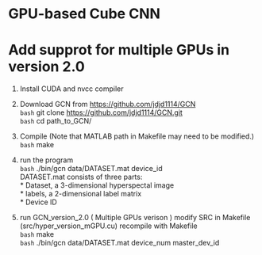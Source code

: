 # GPU-based Cube CNN
# Add supprot for multiple GPUs in version 2.0

1. Install CUDA and nvcc compiler

2. Download GCN from https://github.com/jdjd1114/GCN
   <br>`bash`
   git clone https://github.com/jdjd1114/GCN.git
   <br>`bash`
   cd path_to_GCN/
   
3. Compile (Note that MATLAB path in Makefile may need to be modified.)
   <br>`bash`
   make
   
4. run the program
   <br>`bash` ./bin/gcn data/DATASET.mat device_id
   <br> DATASET.mat consists of three parts: 
   <br> * Dataset, a 3-dimensional hyperspectal image
   <br> * labels, a 2-dimensional label matrix
   <br> * Device ID

5. run GCN_version_2.0 ( Multiple GPUs verison )
   modify SRC in Makefile (src/hyper_version_mGPU.cu)
   recompile with Makefile
   <br>`bash` make
   <br>`bash` ./bin/gcn data/DATASET.mat device_num master_dev_id
